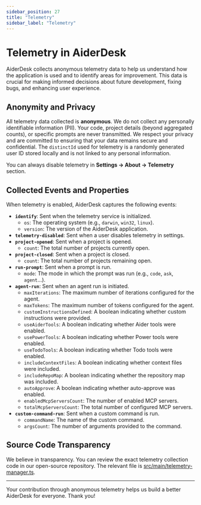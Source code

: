 ```yaml
---
sidebar_position: 27
title: "Telemetry"
sidebar_label: "Telemetry"
---
```


# Telemetry in AiderDesk

AiderDesk collects anonymous telemetry data to help us understand how the application is used and to identify areas for improvement. This data is crucial for making informed decisions about future development, fixing bugs, and enhancing user experience.

## Anonymity and Privacy

All telemetry data collected is **anonymous**. We do not collect any personally identifiable information (PII). Your code, project details (beyond aggregated counts), or specific prompts are never transmitted. We respect your privacy and are committed to ensuring that your data remains secure and confidential. The `distinctId` used for telemetry is a randomly generated user ID stored locally and is not linked to any personal information.

You can always disable telemetry in **Settings -> About -> Telemetry** section.

## Collected Events and Properties

When telemetry is enabled, AiderDesk captures the following events:

*   **`identify`**: Sent when the telemetry service is initialized.
    *   `os`: The operating system (e.g., `darwin`, `win32`, `linux`).
    *   `version`: The version of the AiderDesk application.
*   **`telemetry-disabled`**: Sent when a user disables telemetry in settings.
*   **`project-opened`**: Sent when a project is opened.
    *   `count`: The total number of projects currently open.
*   **`project-closed`**: Sent when a project is closed.
    *   `count`: The total number of projects remaining open.
*   **`run-prompt`**: Sent when a prompt is run.
    *   `mode`: The mode in which the prompt was run (e.g., `code`, `ask`, `agent`...).
*   **`agent-run`**: Sent when an agent run is initiated.
    *   `maxIterations`: The maximum number of iterations configured for the agent.
    *   `maxTokens`: The maximum number of tokens configured for the agent.
    *   `customInstructionsDefined`: A boolean indicating whether custom instructions were provided.
    *   `useAiderTools`: A boolean indicating whether Aider tools were enabled.
    *   `usePowerTools`: A boolean indicating whether Power tools were enabled.
    *   `useTodoTools`: A boolean indicating whether Todo tools were enabled.
    *   `includeContextFiles`: A boolean indicating whether context files were included.
    *   `includeRepoMap`: A boolean indicating whether the repository map was included.
    *   `autoApprove`: A boolean indicating whether auto-approve was enabled.
    *   `enabledMcpServersCount`: The number of enabled MCP servers.
    *   `totalMcpServersCount`: The total number of configured MCP servers.
*   **`custom-command-run`**: Sent when a custom command is run.
    *   `commandName`: The name of the custom command.
    *   `argsCount`: The number of arguments provided to the command.

## Source Code Transparency

We believe in transparency. You can review the exact telemetry collection code in our open-source repository. The relevant file is [src/main/telemetry-manager.ts](https://github.com/hotovo/aider-desk/blob/main/src/main/telemetry-manager.ts).

---

Your contribution through anonymous telemetry helps us build a better AiderDesk for everyone. Thank you!

